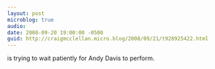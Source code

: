 ```yaml
---
layout: post
microblog: true
audio: 
date: 2008-09-20 19:00:00 -0500
guid: http://craigmcclellan.micro.blog/2008/09/21/t928925422.html
---
```

is trying to wait patiently for Andy Davis to perform.
